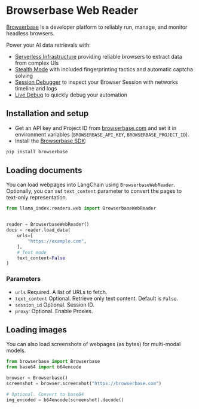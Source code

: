 # Browserbase Web Reader

[Browserbase](https://browserbase.com) is a developer platform to reliably run, manage, and monitor headless browsers.

Power your AI data retrievals with:
- [Serverless Infrastructure](https://docs.browserbase.com/under-the-hood) providing reliable browsers to extract data from complex UIs
- [Stealth Mode](https://docs.browserbase.com/features/stealth-mode) with included fingerprinting tactics and automatic captcha solving
- [Session Debugger](https://docs.browserbase.com/features/sessions) to inspect your Browser Session with networks timeline and logs
- [Live Debug](https://docs.browserbase.com/guides/session-debug-connection/browser-remote-control) to quickly debug your automation

## Installation and setup

- Get an API key and Project ID from [browserbase.com](https://browserbase.com) and set it in environment variables (`BROWSERBASE_API_KEY`, `BROWSERBASE_PROJECT_ID`).
- Install the [Browserbase SDK](http://github.com/browserbase/python-sdk):

```python
pip install browserbase
```

## Loading documents

You can load webpages into LangChain using `BrowserbaseWebReader`. Optionally, you can set `text_content` parameter to convert the pages to text-only representation.

```python
from llama_index.readers.web import BrowserbaseWebReader


reader = BrowserbaseWebReader()
docs = reader.load_data(
    urls=[
        "https://example.com",
    ],
    # Text mode
    text_content=False
)
```

### Parameters

- `urls` Required. A list of URLs to fetch.
- `text_content` Optional. Retrieve only text content. Default is `False`.
- `session_id` Optional. Session ID.
- `proxy`: Optional. Enable Proxies.

## Loading images

You can also load screenshots of webpages (as bytes) for multi-modal models.

```python
from browserbase import Browserbase
from base64 import b64encode

browser = Browserbase()
screenshot = browser.screenshot("https://browserbase.com")

# Optional. Convert to base64
img_encoded = b64encode(screenshot).decode()
```
